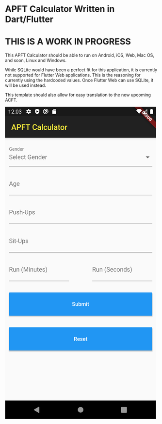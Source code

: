 # APFT Calculator Written in Dart/Flutter

# THIS IS A WORK IN PROGRESS

This APFT Calculator should be able to run on Android, iOS, Web, Mac OS, and soon, Linux and Windows.

While SQLite would have been a perfect fit for this application, it is currently not supported for Flutter Web applications. This is the reasoning for currently using the hardcoded values. Once Flutter Web can use SQLite, it will be used instead.

This template should also allow for easy translation to the new upcoming ACFT.

![Alt text](readme_img.png?raw=true "Title")
